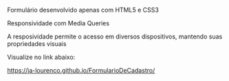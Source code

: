 Formulário desenvolvido apenas com HTML5 e CSS3

Responsividade com Media Queries

A resposividade permite o acesso em diversos dispositivos, mantendo suas propriedades visuais


Visualize no link abaixo:

https://ja-lourenco.github.io/FormularioDeCadastro/
